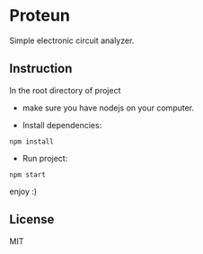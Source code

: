 # Proteun

Simple electronic circuit analyzer.  



## Instruction
In the root directory of project  
* make sure you have nodejs on your computer.  

* Install dependencies:
```
npm install
```
* Run project:
```
npm start
```

enjoy :)

## License
MIT

